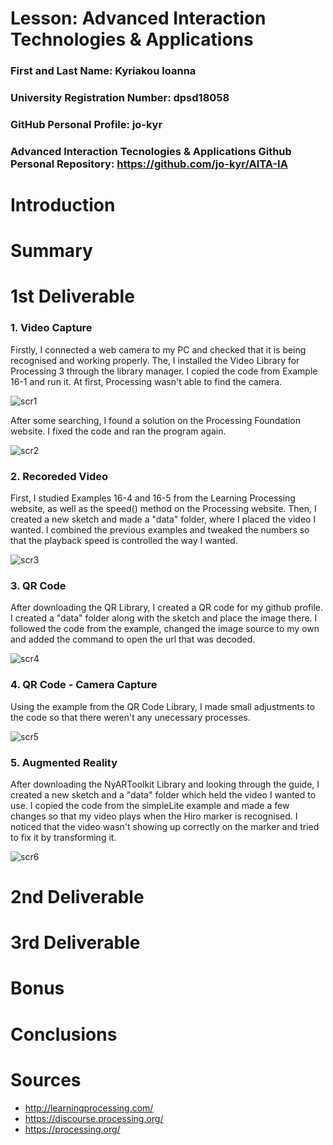 # Lesson: Advanced Interaction Technologies & Applications

### First and Last Name: Kyriakou Ioanna
### University Registration Number: dpsd18058
### GitHub Personal Profile: jo-kyr
### Advanced Interaction Tecnologies & Applications Github Personal Repository: https://github.com/jo-kyr/AITA-IA

# Introduction

# Summary


# 1st Deliverable
### 1. Video Capture
Firstly, I connected a web camera to my PC and checked that it is being recognised and working properly. The, I installed the Video Library for Processing 3 through the library manager. I copied the code from Example 16-1 and run it. At first, Processing wasn't able to find the camera.

![scr1](https://user-images.githubusercontent.com/97399069/200664041-efd4f63c-10ae-4d5a-a564-4a65b6dbe999.png)

After some searching, I found a solution on the Processing Foundation website. I fixed the code and ran the program again.

![scr2](https://user-images.githubusercontent.com/97399069/200664099-a7f91b81-da15-4a7b-983d-5ef49f822b5a.png)

### 2. Recoreded Video

First, I studied Examples 16-4 and 16-5 from the Learning Processing website, as well as the speed() method on the Processing website. Then, I created a new sketch and made a "data" folder, where I placed the video I wanted. I combined the previous examples and tweaked the numbers so that the playback speed is controlled the way I wanted.

![scr3](https://user-images.githubusercontent.com/97399069/200667170-b36215db-2ac7-4b18-829e-9a06323cdc19.png)

### 3. QR Code

After downloading the QR Library, I created a QR code for my github profile. I created a "data" folder along with the sketch and place the image there. I followed the code from the example, changed the image source to my own and added the command to open the url that was decoded.

![scr4](https://user-images.githubusercontent.com/97399069/200668332-d1d4de27-0cee-4437-b1ef-996f3b7b4cbc.png)

### 4. QR Code - Camera Capture

Using the example from the QR Code Library, I made small adjustments to the code so that there weren't any unecessary processes.

![scr5](https://user-images.githubusercontent.com/97399069/200671215-5cd3ecb5-63a1-43ac-8e46-3801ec8df840.png)

### 5. Augmented Reality

After downloading the NyARToolkit Library and looking through the guide, I created a new sketch and a "data" folder which held the video I wanted to use. I copied the code from the simpleLite example and made a few changes so that my video plays when the Hiro marker is recognised. I noticed that the video wasn't showing up correctly on the marker and tried to fix it by transforming it. 

![scr6](https://user-images.githubusercontent.com/97399069/200689127-f0968d13-cc1e-4d56-a7b9-24a98b0b5310.png)

# 2nd Deliverable


# 3rd Deliverable 


# Bonus 


# Conclusions


# Sources
* http://learningprocessing.com/
* https://discourse.processing.org/
* https://processing.org/
